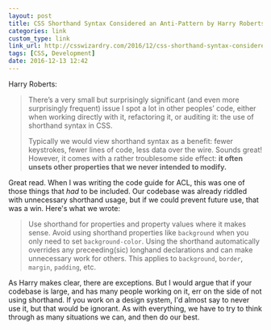 ```yaml
---
layout: post
title: CSS Shorthand Syntax Considered an Anti-Pattern by Harry Roberts
categories: link
custom_type: link
link_url: http://csswizardry.com/2016/12/css-shorthand-syntax-considered-an-anti-pattern/
tags: [CSS, Development]
date: 2016-12-13 12:42
---
```

Harry Roberts:

> There’s a very small but surprisingly significant (and even more surprisingly frequent) issue I spot a lot in other peoples’ code, either when working directly with it, refactoring it, or auditing it: the use of shorthand syntax in CSS.
> 
> Typically we would view shorthand syntax as a benefit: fewer keystrokes, fewer lines of code, less data over the wire. Sounds great! However, it comes with a rather troublesome side effect: **it often unsets other properties that we never intended to modify.**

Great read. When I was writing the code guide for ACL, this was one of those things that *had* to be included. Our codebase was already riddled with unnecessary shorthand usage, but if we could prevent future use, that was a win. Here's what we wrote:

> Use shorthand for properties and property values where it makes sense. Avoid using shorthand properties like `background` when you only need to set `background-color`. Using the shorthand automatically overrides any preceeding(sic) longhand declarations and can make unnecessary work for others. This applies to `background`, `border`, `margin`, `padding`, etc.

As Harry makes clear, there are exceptions. But I would argue that if your codebase is large, and has many people working on it, err on the side of not using shorthand. If you work on a design system, I'd almost say to never use it, but that would be ignorant. As with everything, we have to try to think through as many situations we can, and then do our best.